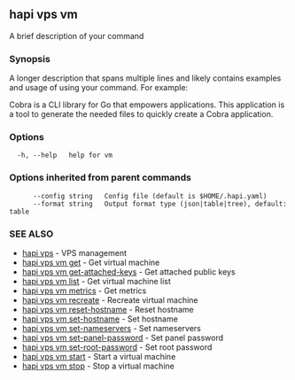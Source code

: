 ## hapi vps vm

A brief description of your command

### Synopsis

A longer description that spans multiple lines and likely contains examples
and usage of using your command. For example:

Cobra is a CLI library for Go that empowers applications.
This application is a tool to generate the needed files
to quickly create a Cobra application.

### Options

```
  -h, --help   help for vm
```

### Options inherited from parent commands

```
      --config string   Config file (default is $HOME/.hapi.yaml)
      --format string   Output format type (json|table|tree), default: table
```

### SEE ALSO

* [hapi vps](hapi_vps.md)	 - VPS management
* [hapi vps vm get](hapi_vps_vm_get.md)	 - Get virtual machine
* [hapi vps vm get-attached-keys](hapi_vps_vm_get-attached-keys.md)	 - Get attached public keys
* [hapi vps vm list](hapi_vps_vm_list.md)	 - Get virtual machine list
* [hapi vps vm metrics](hapi_vps_vm_metrics.md)	 - Get metrics
* [hapi vps vm recreate](hapi_vps_vm_recreate.md)	 - Recreate virtual machine
* [hapi vps vm reset-hostname](hapi_vps_vm_reset-hostname.md)	 - Reset hostname
* [hapi vps vm set-hostname](hapi_vps_vm_set-hostname.md)	 - Set hostname
* [hapi vps vm set-nameservers](hapi_vps_vm_set-nameservers.md)	 - Set nameservers
* [hapi vps vm set-panel-password](hapi_vps_vm_set-panel-password.md)	 - Set panel password
* [hapi vps vm set-root-password](hapi_vps_vm_set-root-password.md)	 - Set root password
* [hapi vps vm start](hapi_vps_vm_start.md)	 - Start a virtual machine
* [hapi vps vm stop](hapi_vps_vm_stop.md)	 - Stop a virtual machine

